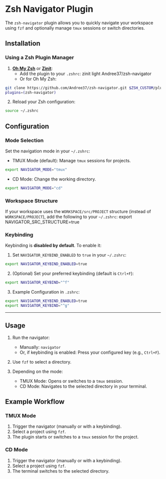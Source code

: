 # Zsh Navigator Plugin

The `zsh-navigator` plugin allows you to quickly navigate your workspace using `fzf` and optionally manage `tmux` sessions or switch directories.

## Installation

### Using a Zsh Plugin Manager

1. **[Oh My Zsh](https://ohmyz.sh/)** or **[Zinit](https://github.com/zdharma-continuum/zinit)**:
   - Add the plugin to your `.zshrc`:
     zinit light Andree37/zsh-navigator
   - Or for Oh My Zsh:
```bash
git clone https://github.com/Andree37/zsh-navigator.git $ZSH_CUSTOM/plugins/zsh-navigator
plugins=(zsh-navigator)
```

2. Reload your Zsh configuration:
```bash
source ~/.zshrc
```

## Configuration

### Mode Selection

Set the navigation mode in your `~/.zshrc`:

- TMUX Mode (default): Manage `tmux` sessions for projects.
```bash
export NAVIGATOR_MODE="tmux"
```

- CD Mode: Change the working directory.
```bash
export NAVIGATOR_MODE="cd"
```

### Workspace Structure

If your workspace uses the `WORKSPACE/src/PROJECT` structure (instead of `WORKSPACE/PROJECT`), add the following to your `~/.zshrc`:
export NAVIGATOR_SRC_STRUCTURE=true

### Keybinding

Keybinding is **disabled by default**. To enable it:

1. Set `NAVIGATOR_KEYBIND_ENABLED` to `true` in your `~/.zshrc`:
```bash
export NAVIGATOR_KEYBIND_ENABLED=true
```

2. (Optional) Set your preferred keybinding (default is `Ctrl+F`):
```bash
export NAVIGATOR_KEYBIND="^f"
```

3. Example Configuration in `.zshrc`:
```bash
export NAVIGATOR_KEYBIND_ENABLED=true
export NAVIGATOR_KEYBIND="^g"
```

---

## Usage

1. Run the navigator:
   - Manually: `navigator`
   - Or, if keybinding is enabled: Press your configured key (e.g., `Ctrl+F`).

2. Use `fzf` to select a directory.

3. Depending on the mode:
   - TMUX Mode: Opens or switches to a `tmux` session.
   - CD Mode: Navigates to the selected directory in your terminal.

## Example Workflow

### TMUX Mode
1. Trigger the navigator (manually or with a keybinding).
2. Select a project using `fzf`.
3. The plugin starts or switches to a `tmux` session for the project.

### CD Mode
1. Trigger the navigator (manually or with a keybinding).
2. Select a project using `fzf`.
3. The terminal switches to the selected directory.
